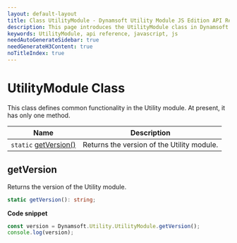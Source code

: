 ```yaml
---
layout: default-layout
title: Class UtilityModule - Dynamsoft Utility Module JS Edition API Reference
description: This page introduces the UtilityModule class in Dynamsoft Utility Module JS Edition.
keywords: UtilityModule, api reference, javascript, js
needAutoGenerateSidebar: true
needGenerateH3Content: true
noTitleIndex: true
---
```

<!--v1.0.20 -- added  on 11/28/2023-->

# UtilityModule Class

This class defines common functionality in the Utility module. At present, it has only one method.

| Name                            | Description                                |
| ------------------------------------ | ------------------------------------------ |
| `static` [getVersion()](#getversion) | Returns the version of the Utility module. |

## getVersion

Returns the version of the Utility module.

```typescript
static getVersion(): string;
```

**Code snippet**

```javascript
const version = Dynamsoft.Utility.UtilityModule.getVersion();
console.log(version);
```
